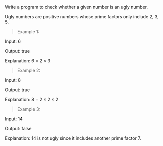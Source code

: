 Write a program to check whether a given number is an ugly number.

Ugly numbers are positive numbers whose prime factors only include 2, 3, 5.

>Example 1:

Input: 6

Output: true

Explanation: 6 = 2 × 3

>Example 2:

Input: 8

Output: true

Explanation: 8 = 2 × 2 × 2

>Example 3:

Input: 14

Output: false

Explanation: 14 is not ugly since it includes another prime factor 7.
